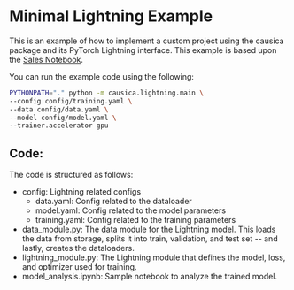 # Minimal Lightning Example

This is an example of how to implement a custom project using the causica package and its PyTorch Lightning interface.
This example is based upon the [Sales Notebook](../multi_investment_sales_attribution.ipynb).

You can run the example code using the following:

```bash
PYTHONPATH="." python -m causica.lightning.main \
--config config/training.yaml \
--data config/data.yaml \
--model config/model.yaml \
--trainer.accelerator gpu
```

## Code:
The code is structured as follows:

- config: Lightning related configs
    - data.yaml: Config related to the dataloader
    - model.yaml: Config related to the model parameters
    - training.yaml: Config related to the training parameters
- data_module.py: The data module for the Lightning model. This loads the data from storage, splits it into train, validation, and test set -- and lastly, creates the dataloaders.
- lightning_module.py: The Lightning module that defines the model, loss, and optimizer used for training.
- model_analysis.ipynb: Sample notebook to analyze the trained model.
